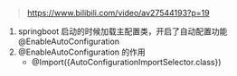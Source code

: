 > https://www.bilibili.com/video/av27544193?p=19

1. springboot 启动的时候加载主配置类，开启了自动配置功能 @EnableAutoConfiguration
2. @EnableAutoConfiguration 的作用
	* @Import({AutoConfigurationImportSelector.class})
